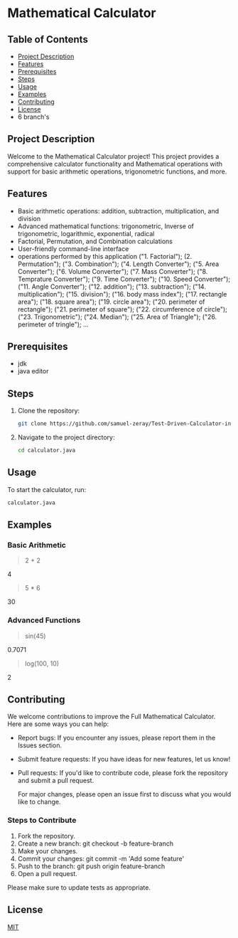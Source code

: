 # Mathematical Calculator
## Table of Contents
- [Project Description](#project-description)
- [Features](#features)
- [Prerequisites](#prerequisites)
- [Steps](#steps)
- [Usage](#usage)
- [Examples](#examples)
- [Contributing](#contributing)
- [License](#license)
- 6 branch's
## Project Description
Welcome to the Mathematical Calculator project! This project provides a comprehensive calculator functionality and Mathematical operations with support for basic arithmetic operations, trigonometric functions, and more.

## Features

- Basic arithmetic operations: addition, subtraction, multiplication, and division
- Advanced mathematical functions: trigonometric, Inverse of trigonometric, logarithmic, exponential, radical
- Factorial, Permutation,  and Combination calculations
- User-friendly command-line interface
- operations performed by this application
            ("1. Factorial");
            (2. Permutation");
            ("3. Combination");
            ("4. Length Converter");
            ("5. Area Converter");
            ("6. Volume Converter");
            ("7. Mass Converter");
            ("8. Temprature Converter");
            ("9. Time Converter");
            ("10. Speed Converter");
            ("11. Angle Converter");
            ("12. addition");
            ("13. subtraction");
            ("14. multiplication");
            ("15. division");
            ("16. body mass index");
            ("17. rectangle area");
            ("18. square area");
            ("19. circle area");
            ("20. perimeter of rectangle");
            ("21. perimeter of square");
            ("22. circumference of circle");
            ("23. Trigonometric");
            ("24. Median");
            ("25. Area of Triangle");
            ("26. perimeter of tringle");
                       ...
## Prerequisites
- jdk
- java editor
## Steps
1. Clone the repository:
    ```bash
    git clone https://github.com/samuel-zeray/Test-Driven-Calculator-in-java.git
    ```
2. Navigate to the project directory:
    ```bash
    cd calculator.java
    ```
## Usage

To start the calculator, run:
```bash
calculator.java
```
## Examples
### Basic Arithmetic
> 2 + 2

 4 

> 5 * 6

30
### Advanced Functions
> sin(45)

0.7071
> log(100, 10)

2

## Contributing

We welcome contributions to improve the Full Mathematical Calculator. Here are some ways you can help:

- Report bugs: If you encounter any issues, please report them in the Issues section.
- Submit feature requests: If you have ideas for new features, let us know!
- Pull requests: If you'd like to contribute code, please fork the repository and submit a pull request.

  For major changes, please open an issue first
to discuss what you would like to change.
### Steps to Contribute
1. Fork the repository.
2. Create a new branch: git checkout -b feature-branch
3. Make your changes.
4. Commit your changes: git commit -m 'Add some feature'
5. Push to the branch: git push origin feature-branch
6. Open a pull request.

Please make sure to update tests as appropriate.

## License

[MIT](https://choosealicense.com/licenses/mit/)
